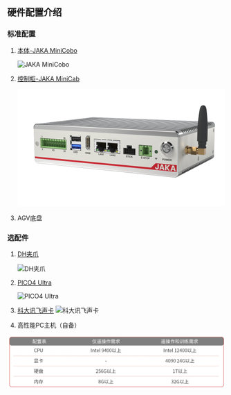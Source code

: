 

## 硬件配置介绍



### 标准配置

1. [本体-JAKA MiniCobo](https://www.jaka.com/zh/productDetails/JAKA_MiniCobo)

   ![JAKA MiniCobo](https://cdn.jsdelivr.net/gh/%20Zhang-Jingmin/images@master/lumi/JAKA%20MiniCobo.png)

2. [控制柜-JAKA MiniCab](https://www.jaka.com/zh/productList)

   ![控制柜-JAKA MiniCab](https://github.com/Zhang-Jingmin/images/blob/master/lumi/JAKA%20MiniCab.png)

3. AGV底盘



### 选配件

1. [DH夹爪](https://www.dh-robotics.com/product/pge)

   ![DH夹爪](https://cdn.jsdelivr.net/gh/%20Zhang-Jingmin/images@master/lumi/PGE-15-26.png)

2. [PICO4 UItra]( https://www.picoxr.com/cn)

   ![PICO4 UItra](https://cdn.jsdelivr.net/gh/%20Zhang-Jingmin/images@master/lumi/PICO4%20UItra.png)

3. [科大讯飞声卡](https://www.aifuwus.com/onstage/cmddetail?id=3062)
   ![科大讯飞声卡](https://cdn.jsdelivr.net/gh/%20Zhang-Jingmin/images@master/lumi/XF.png)

4.  高性能PC主机（自备）

   ![高性能PC主机（自备）](https://github.com/Zhang-Jingmin/images/blob/master/lumi/PC.png)

   

